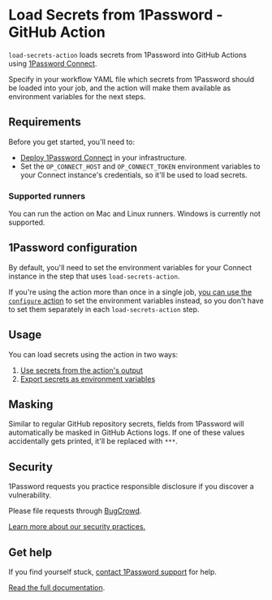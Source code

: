 # Load Secrets from 1Password - GitHub Action

`load-secrets-action` loads secrets from 1Password into GitHub Actions using [1Password Connect](https://developer.1password.com/docs/connect).

Specify in your workflow YAML file which secrets from 1Password should be loaded into your job, and the action will make them available as environment variables for the next steps.

## Requirements

Before you get started, you'll need to:

- [Deploy 1Password Connect](https://developer.1password.com/docs/connect/get-started#step-2-deploy-1password-connect-server) in your infrastructure.
- Set the `OP_CONNECT_HOST` and `OP_CONNECT_TOKEN` environment variables to your Connect instance's credentials, so it'll be used to load secrets.

### Supported runners

You can run the action on Mac and Linux runners. Windows is currently not supported.

## 1Password configuration

By default, you'll need to set the environment variables for your Connect instance in the step that uses `load-secrets-action`.

If you're using the action more than once in a single job, [you can use the `configure` action](https://developer.1password.com/docs/connect/github-actions/#1password-configuration) to set the environment variables instead, so you don't have to set them separately in each `load-secrets-action` step.

## Usage

You can load secrets using the action in two ways:

1. [Use secrets from the action's output](https://developer.1password.com/docs/connect/github-actions/#use-secrets-from-the-actions-output)
2. [Export secrets as environment variables](https://developer.1password.com/docs/connect/github-actions/#export-secrets-as-environment-variables)

## Masking

Similar to regular GitHub repository secrets, fields from 1Password will automatically be masked in GitHub Actions logs. If one of these values accidentally gets printed, it'll be replaced with `***`.

## Security

1Password requests you practice responsible disclosure if you discover a vulnerability.

Please file requests through [BugCrowd](https://bugcrowd.com/agilebits).

[Learn more about our security practices.](https://bugcrowd.com/agilebits)

## Get help

If you find yourself stuck, [contact 1Password support](https://support.1password.com/) for help.

[Read the full documentation](https://developer.1password.com/docs/connect/github-actions/).

